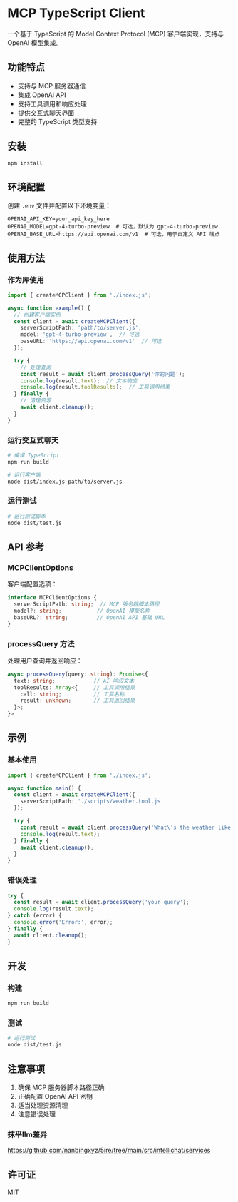 # MCP TypeScript Client

一个基于 TypeScript 的 Model Context Protocol (MCP) 客户端实现，支持与 OpenAI 模型集成。

## 功能特点

- 支持与 MCP 服务器通信
- 集成 OpenAI API
- 支持工具调用和响应处理
- 提供交互式聊天界面
- 完整的 TypeScript 类型支持

## 安装

```bash
npm install
```

## 环境配置

创建 `.env` 文件并配置以下环境变量：

```env
OPENAI_API_KEY=your_api_key_here
OPENAI_MODEL=gpt-4-turbo-preview  # 可选，默认为 gpt-4-turbo-preview
OPENAI_BASE_URL=https://api.openai.com/v1  # 可选，用于自定义 API 端点
```

## 使用方法

### 作为库使用

```typescript
import { createMCPClient } from './index.js';

async function example() {
  // 创建客户端实例
  const client = await createMCPClient({
    serverScriptPath: 'path/to/server.js',
    model: 'gpt-4-turbo-preview',  // 可选
    baseURL: 'https://api.openai.com/v1'  // 可选
  });

  try {
    // 处理查询
    const result = await client.processQuery('你的问题');
    console.log(result.text);  // 文本响应
    console.log(result.toolResults);  // 工具调用结果
  } finally {
    // 清理资源
    await client.cleanup();
  }
}
```

### 运行交互式聊天

```bash
# 编译 TypeScript
npm run build

# 运行客户端
node dist/index.js path/to/server.js
```

### 运行测试

```bash
# 运行测试脚本
node dist/test.js
```

## API 参考

### MCPClientOptions

客户端配置选项：

```typescript
interface MCPClientOptions {
  serverScriptPath: string;  // MCP 服务器脚本路径
  model?: string;           // OpenAI 模型名称
  baseURL?: string;         // OpenAI API 基础 URL
}
```

### processQuery 方法

处理用户查询并返回响应：

```typescript
async processQuery(query: string): Promise<{
  text: string;            // AI 响应文本
  toolResults: Array<{     // 工具调用结果
    call: string;          // 工具名称
    result: unknown;       // 工具返回结果
  }>;
}>
```

## 示例

### 基本使用

```typescript
import { createMCPClient } from './index.js';

async function main() {
  const client = await createMCPClient({
    serverScriptPath: './scripts/weather.tool.js'
  });

  try {
    const result = await client.processQuery('What\'s the weather like in California?');
    console.log(result.text);
  } finally {
    await client.cleanup();
  }
}
```

### 错误处理

```typescript
try {
  const result = await client.processQuery('your query');
  console.log(result.text);
} catch (error) {
  console.error('Error:', error);
} finally {
  await client.cleanup();
}
```

## 开发

### 构建

```bash
npm run build
```

### 测试

```bash
# 运行测试
node dist/test.js
```

## 注意事项

1. 确保 MCP 服务器脚本路径正确
2. 正确配置 OpenAI API 密钥
3. 适当处理资源清理
4. 注意错误处理

### 抹平llm差异
https://github.com/nanbingxyz/5ire/tree/main/src/intellichat/services

## 许可证

MIT
